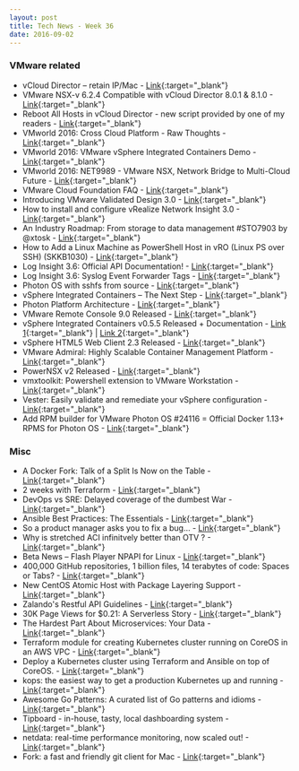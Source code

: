 ```yaml
---
layout: post
title: Tech News - Week 36
date: 2016-09-02
---
```


### VMware related

* vCloud Director – retain IP/Mac - 
  [Link](http://sostechblog.com/2016/08/30/vcloud-director-retain-ipmac/){:target="_blank"}
* VMware NSX-v 6.2.4 Compatible with vCloud Director 8.0.1 & 8.1.0 - 
  [Link](http://partnerweb.vmware.com/comp_guide2/sim/interop_matrix.php#interop&29=977,1013&93=1914){:target="_blank"}
* Reboot All Hosts in vCloud Director - new script provided by one of my readers - 
  [Link](https://fojta.wordpress.com/2016/03/18/reboot-all-hosts-in-vcloud-director/){:target="_blank"}
* VMworld 2016: Cross Cloud Platform - Raw Thoughts -
  [Link](http://anthonyspiteri.net/vmworld-2016-cloud-foundantion-raw-thoughts/){:target="_blank"}
* VMworld 2016: VMware vSphere Integrated Containers Demo - 
  [Link](https://www.youtube.com/watch?v=b6Mll8sfcgA){:target="_blank"}
* VMworld 2016: NET9989 - VMware NSX, Network Bridge to Multi-Cloud Future - 
  [Link](https://youtu.be/3xHFK_8Ba58){:target="_blank"}
* VMware Cloud Foundation FAQ - 
  [Link](http://www.vmware.com/content/dam/digitalmarketing/vmware/en/pdf/datasheet/products/vmware-cloud-foundation-faq.pdf){:target="_blank"}
* Introducing VMware Validated Design 3.0 - 
  [Link](https://cto.vmware.com/introducing-vmware-validated-design-3-0/){:target="_blank"}
* How to install and configure vRealize Network Insight 3.0 - 
  [Link](https://vlearner.blogspot.fr/2016/09/how-to-install-and-configure-vrealize.html){:target="_blank"}
* An Industry Roadmap: From storage to data management #STO7903 by @xtosk - 
  [Link](http://www.yellow-bricks.com/2016/09/01/industry-roadmap-storage-data-management-sto7903-xtosk/){:target="_blank"}
* How to Add a Linux Machine as PowerShell Host in vRO (Linux PS over SSH) (SKKB1030) - 
  [Link](http://kaloferov.com/blog/how-to-add-a-linux-machine-as-powershell-host-in-vro-skkb1030/){:target="_blank"}
* Log Insight 3.6: Official API Documentation! - 
  [Link](http://sflanders.net/2016/08/29/log-insight-3-6-official-api-documentation/){:target="_blank"}
* Log Insight 3.6: Syslog Event Forwarder Tags - 
  [Link](http://sflanders.net/2016/09/01/log-insight-3-6-syslog-event-forwarder-tags/){:target="_blank"}
* Photon OS with sshfs from source - 
  [Link](https://medium.com/@hartsock/photon-os-with-sshfs-from-source-941a12cc554c){:target="_blank"}
* vSphere Integrated Containers – The Next Step -
  [Link](http://thinkcloud.nl/2016/08/30/vsphere-integrated-containers/){:target="_blank"}
* Photon Platform Architecture -
  [Link](http://thinkcloud.nl/2016/08/30/photon-platform-architecture/){:target="_blank"}
* VMware Remote Console 9.0 Released -
  [Link](https://my.vmware.com/web/vmware/details?downloadGroup=VMRC90&productId=491){:target="_blank"}
* vSphere Integrated Containers v0.5.5 Released + Documentation - 
  [Link 1](https://vmware.github.io/vic/){:target="_blank"} |
  [Link 2](https://github.com/vmware/vic-product){:target="_blank"}
* vSphere HTML5 Web Client 2.3 Released -
  [Link](https://labs.vmware.com/flings/vsphere-html5-web-client#changelog){:target="_blank"}
* VMware Admiral: Highly Scalable Container Management Platform -
  [Link](https://vmware.github.io/admiral/){:target="_blank"}
* PowerNSX v2 Released - 
  [Link](http://networkinferno.net/released-powernsx-v2){:target="_blank"}
* vmxtoolkit: Powershell extension to VMware Workstation - 
  [Link](https://github.com/bottkars/vmxtoolkit#vmxtoolkit){:target="_blank"}
* Vester: Easily validate and remediate your vSphere configuration -
  [Link](https://github.com/WahlNetwork/Vester#vester){:target="_blank"}
* Add RPM builder for VMware Photon OS #24116 = Official Docker 1.13+ RPMS for Photon OS - 
  [Link](https://github.com/docker/docker/pull/24116){:target="_blank"}



### Misc

* A Docker Fork: Talk of a Split Is Now on the Table -
  [Link](http://thenewstack.io/docker-fork-talk-split-now-table/){:target="_blank"}
* 2 weeks with Terraform - 
  [Link](https://charity.wtf/2016/02/23/two-weeks-with-terraform/){:target="_blank"}
* DevOps vs SRE: Delayed coverage of the dumbest War - 
  [Link](https://charity.wtf/2016/06/30/devops-vs-sre-delayed-coverage-of-the-dumbest-war/){:target="_blank"}
* Ansible Best Practices: The Essentials - 
  [Link](https://www.ansible.com/blog/ansible-best-practices-essentials){:target="_blank"}
* So a product manager asks you to fix a bug… - 
  [Link](https://medium.freecodecamp.com/youre-asked-to-make-a-fix-e156b802ad92){:target="_blank"}
* Why is stretched ACI infinitvely better than OTV ? -
  [Link](http://blog.ipspace.net/2016/09/why-is-stretched-aci-infinitely-better.html){:target="_blank"}
* Beta News – Flash Player NPAPI for Linux -
  [Link](http://blogs.adobe.com/flashplayer/2016/08/beta-news-flash-player-npapi-for-linux.html){:target="_blank"}
* 400,000 GitHub repositories, 1 billion files, 14 terabytes of code: Spaces or Tabs? - 
  [Link](https://medium.com/@hoffa/400-000-github-repositories-1-billion-files-14-terabytes-of-code-spaces-or-tabs-7cfe0b5dd7fd){:target="_blank"}
* New CentOS Atomic Host with Package Layering Support - 
  [Link](http://www.projectatomic.io/blog/2016/08/new-centos-atomic-host-with-package-layering-support/){:target="_blank"}
* Zalando's Restful API Guidelines - 
  [Link](https://github.com/zalando/restful-api-guidelines#developing-restful-apis-a-comprehensive-set-of-guidelines-by-zalando){:target="_blank"}
* 30K Page Views for $0.21: A Serverless Story - 
  [Link](https://fmlnerd.com/2016/08/16/30k-page-views-for-0-21-a-serverless-story/){:target="_blank"}
* The Hardest Part About Microservices: Your Data - 
  [Link](http://blog.christianposta.com/microservices/the-hardest-part-about-microservices-data/){:target="_blank"}
* Terraform module for creating Kubernetes cluster running on CoreOS in an AWS VPC - 
  [Link](https://github.com/kz8s/tack#terraform-aws-coreos-kubernetes){:target="_blank"}
* Deploy a Kubernetes cluster using Terraform and Ansible on top of CoreOS. - 
  [Link](https://github.com/samsung-cnct/kraken#kraken){:target="_blank"}
* kops: the easiest way to get a production Kubernetes up and running - 
  [Link](https://github.com/kubernetes/kops#kops---kubernetes-ops){:target="_blank"}
* Awesome Go Patterns: A curated list of Go patterns and idioms -
  [Link](http://tmrts.com/go-patterns/){:target="_blank"}
* Tipboard - in-house, tasty, local dashboarding system - 
  [Link](http://allegro.tech/tipboard/){:target="_blank"}
* netdata: real-time performance monitoring, now scaled out! - 
  [Link](http://my-netdata.io/){:target="_blank"} 
* Fork: a fast and friendly git client for Mac - 
  [Link](https://git-fork.com/){:target="_blank"}

